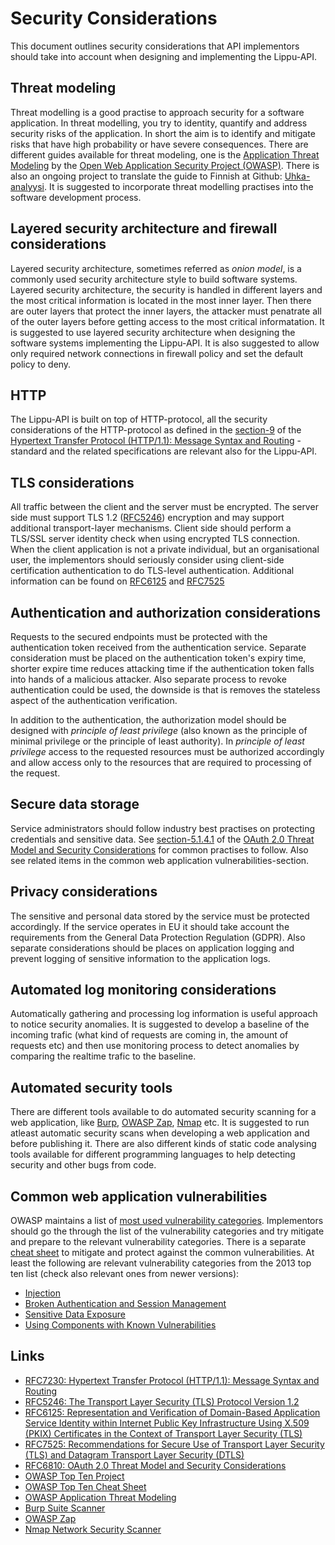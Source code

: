 # Security Considerations
This document outlines security considerations that
API implementors should take into account when designing
and implementing the Lippu-API.

## Threat modeling
Threat modelling is a good practise to approach security for
a software application. In threat modelling, you try to identity,
quantify and address security risks of the application.
In short the aim is to identify and mitigate risks that have high probability
or have severe consequences. There are different guides
available for threat modeling, one is the [Application Threat Modeling](https://www.owasp.org/index.php/Application_Threat_Modeling)
by the [Open Web Application Security Project (OWASP)](https://www.owasp.org/). 
There is also an ongoing project to translate the guide to
Finnish at Github: [Uhka-analyysi](https://github.com/solita/uhka-analyysi).
It is suggested to incorporate threat modelling practises into
the software development process.

## Layered security architecture and firewall considerations
Layered security architecture, sometimes
referred as *onion model*, is a commonly used
security architecture style to build software
systems. Layered security architecture,
the security is handled in different
layers and the most critical information is located in
the most inner layer. Then there are outer
layers that protect the inner layers, the attacker
must penatrate all of the outer layers before getting access
to the most critical informatation. It is suggested
to use layered security architecture when designing
the software systems implementing the Lippu-API.
It is also suggested to allow only required network connections
in firewall policy and set the default policy to deny.

## HTTP
The Lippu-API is built on top of HTTP-protocol, all
the security considerations of the HTTP-protocol
as defined in the [section-9](https://tools.ietf.org/html/rfc7230#section-9)
of the [Hypertext Transfer Protocol (HTTP/1.1): Message Syntax and Routing](https://tools.ietf.org/html/rfc7230)
-standard and the related specifications are relevant also for the Lippu-API.  

## TLS considerations
All traffic between the client and the server must be
encrypted. The server side must support TLS 1.2
([RFC5246](https://tools.ietf.org/html/rfc5246)) encryption
and may support additional transport-layer mechanisms.
Client side should perform a TLS/SSL server identity
check when using encrypted TLS connection. When the
client application is not a private individual, but an
organisational user, the implementors should
seriously consider using client-side certification
authentication to do TLS-level authentication.
Additional information can be found on [RFC6125](https://tools.ietf.org/html/rfc6125)
and [RFC7525](https://tools.ietf.org/html/rfc7525) 

## Authentication and authorization considerations
Requests to the secured endpoints must be protected
with the authentication token received from the authentication
service. Separate consideration must be placed on the
authentication token's expiry time, shorter expire
time reduces attacking time if the authentication
token falls into hands of a malicious attacker. Also
separate process to revoke authentication could be used,
the downside is that is removes the stateless aspect
of the authentication verification.  
 
In addition to the authentication, the authorization
model should be designed with *principle of least privilege*
(also known as the principle of minimal privilege
or the principle of least authority). In
*principle of least privilege* access to the
requested resources must be authorized accordingly and
allow access only to the resources that are required
to processing of the request. 

## Secure data storage
Service administrators should follow industry
best practises on protecting credentials and sensitive
data. See [section-5.1.4.1](https://tools.ietf.org/html/rfc6819#section-5.1.4.1)
of the [OAuth 2.0 Threat Model and Security Considerations](https://tools.ietf.org/html/rfc6819) 
for common practises to follow.  Also see related items in the common
web application vulnerabilities-section.

## Privacy considerations
The sensitive and personal data stored by the service must be
protected accordingly. If the service operates in EU it should
take account the requirements from the General Data Protection
Regulation (GDPR). Also separate considerations should
be places on application logging and prevent logging of sensitive
information to the application logs.

## Automated log monitoring considerations
Automatically gathering and processing log information
is useful approach to notice security anomalies. It is suggested
to develop a baseline of the incoming trafic
(what kind of requests are coming in, the amount of
requests etc) and then use monitoring process to
detect anomalies by comparing the realtime trafic
to the baseline.

## Automated security tools
There are different tools available to do automated security scanning
for a web application, like [Burp](https://portswigger.net/burp/),
[OWASP Zap](https://www.owasp.org/index.php/ZAP ),
[Nmap](https://nmap.org/) etc. It is suggested to run
atleast automatic security scans when developing a
web application and before publishing it. There are
also different kinds of static code analysing
tools available for different programming
languages to help detecting security and other bugs
from code.

## Common web application vulnerabilities
OWASP maintains a list of [most used vulnerability categories](https://www.owasp.org/index.php/Category:OWASP_Top_Ten_Project).
Implementors should go the through the list of the vulnerability categories
and try mitigate and prepare to the relevant vulnerability categories.
There is a separate [cheat sheet](https://www.owasp.org/index.php/OWASP_Top_Ten_Cheat_Sheet)
to mitigate and protect against the common vulnerabilities. At least
the following are relevant vulnerability categories from the 2013
top ten list (check also relevant ones from newer versions): 

* [Injection](https://www.owasp.org/index.php/Top_10_2013-A1-Injection)
* [Broken Authentication and Session Management](https://www.owasp.org/index.php/Top_10_2013-A2-Broken_Authentication_and_Session_Management)
* [Sensitive Data Exposure](https://www.owasp.org/index.php/Top_10_2013-A6-Sensitive_Data_Exposure)
* [Using Components with Known Vulnerabilities](https://www.owasp.org/index.php/Top_10_2013-A9-Using_Components_with_Known_Vulnerabilities)

## Links

* [RFC7230: Hypertext Transfer Protocol (HTTP/1.1): Message Syntax and Routing](https://tools.ietf.org/html/rfc7230)
* [RFC5246: The Transport Layer Security (TLS) Protocol Version 1.2](https://tools.ietf.org/html/rfc5246)
* [RFC6125: Representation and Verification of Domain-Based Application Service Identity within Internet Public Key Infrastructure Using X.509 (PKIX) Certificates in the Context of Transport Layer Security (TLS)](https://tools.ietf.org/html/rfc6125)
* [RFC7525: Recommendations for Secure Use of Transport Layer Security (TLS) and Datagram Transport Layer Security (DTLS)](https://tools.ietf.org/html/rfc7525)
* [RFC6810: OAuth 2.0 Threat Model and Security Considerations](https://tools.ietf.org/html/rfc6819) 
* [OWASP Top Ten Project](https://www.owasp.org/index.php/Category:OWASP_Top_Ten_Project)
* [OWASP Top Ten Cheat Sheet](https://www.owasp.org/index.php/OWASP_Top_Ten_Cheat_Sheet)
* [OWASP Application Threat Modeling](https://www.owasp.org/index.php/Application_Threat_Modeling)
* [Burp Suite Scanner](https://portswigger.net/burp/)
* [OWASP Zap](https://www.owasp.org/index.php/ZAP )
* [Nmap Network Security Scanner](https://nmap.org/)
